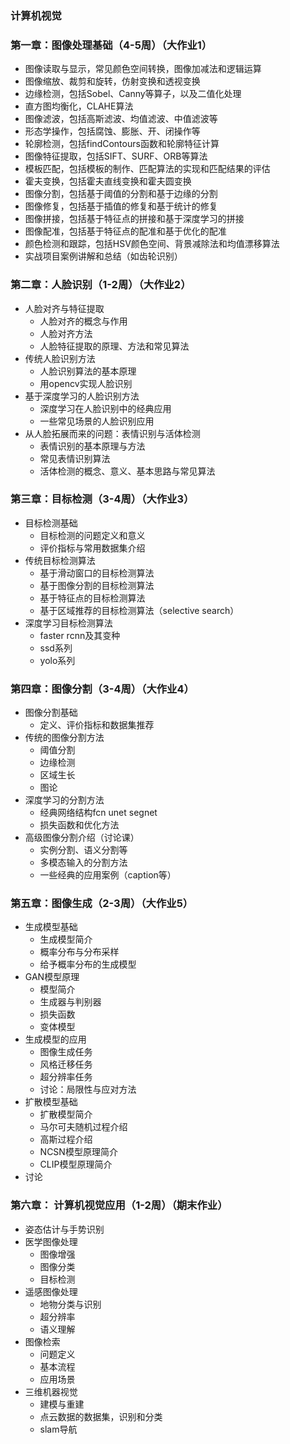 ### 计算机视觉


### 第一章：图像处理基础（4-5周）（大作业1）

* 图像读取与显示，常见颜色空间转换，图像加减法和逻辑运算
* 图像缩放、裁剪和旋转，仿射变换和透视变换
* 边缘检测，包括Sobel、Canny等算子，以及二值化处理
* 直方图均衡化，CLAHE算法
* 图像滤波，包括高斯滤波、均值滤波、中值滤波等
* 形态学操作，包括腐蚀、膨胀、开、闭操作等
* 轮廓检测，包括findContours函数和轮廓特征计算
* 图像特征提取，包括SIFT、SURF、ORB等算法
* 模板匹配，包括模板的制作、匹配算法的实现和匹配结果的评估
* 霍夫变换，包括霍夫直线变换和霍夫圆变换
* 图像分割，包括基于阈值的分割和基于边缘的分割
* 图像修复，包括基于插值的修复和基于统计的修复
* 图像拼接，包括基于特征点的拼接和基于深度学习的拼接
* 图像配准，包括基于特征点的配准和基于优化的配准
* 颜色检测和跟踪，包括HSV颜色空间、背景减除法和均值漂移算法
* 实战项目案例讲解和总结（如齿轮识别）	

### 第二章：人脸识别（1-2周）（大作业2）
* 人脸对齐与特征提取
	- 人脸对齐的概念与作用
	- 人脸对齐方法
	- 人脸特征提取的原理、方法和常见算法
* 传统人脸识别方法
	- 人脸识别算法的基本原理
	- 用opencv实现人脸识别
* 基于深度学习的人脸识别方法
	- 深度学习在人脸识别中的经典应用
	- 一些常见场景的人脸识别应用
* 从人脸拓展而来的问题：表情识别与活体检测
	- 表情识别的基本原理与方法
	- 常见表情识别算法
	- 活体检测的概念、意义、基本思路与常见算法

### 第三章：目标检测（3-4周）（大作业3）
* 目标检测基础
	- 目标检测的问题定义和意义
	- 评价指标与常用数据集介绍
* 传统目标检测算法
	- 基于滑动窗口的目标检测算法
	- 基于图像分割的目标检测算法
	- 基于特征点的目标检测算法
	- 基于区域推荐的目标检测算法（selective search）
* 深度学习目标检测算法
	- faster rcnn及其变种
	- ssd系列
	- yolo系列

### 第四章：图像分割（3-4周）（大作业4）
* 图像分割基础
	- 定义、评价指标和数据集推荐
* 传统的图像分割方法
	- 阈值分割
	- 边缘检测
	- 区域生长
	- 图论
* 深度学习的分割方法
	- 经典网络结构fcn unet segnet
	- 损失函数和优化方法
* 高级图像分割介绍（讨论课）
	- 实例分割、语义分割等
	- 多模态输入的分割方法
	- 一些经典的应用案例（caption等）

### 第五章：图像生成（2-3周）（大作业5）
* 生成模型基础
	- 生成模型简介
	- 概率分布与分布采样
	- 给予概率分布的生成模型
* GAN模型原理
	- 模型简介
	- 生成器与判别器
	- 损失函数
	- 变体模型
* 生成模型的应用
	- 图像生成任务
	- 风格迁移任务
	- 超分辨率任务
	- 讨论：局限性与应对方法
* 扩散模型基础
	- 扩散模型简介
	- 马尔可夫随机过程介绍
	- 高斯过程介绍
	- NCSN模型原理简介
	- CLIP模型原理简介
* 讨论

### 第六章： 计算机视觉应用（1-2周）（期末作业）
* 姿态估计与手势识别
* 医学图像处理
	- 图像增强
	- 图像分类
	- 目标检测
* 遥感图像处理
	- 地物分类与识别
	- 超分辨率
	- 语义理解
* 图像检索
	- 问题定义
	- 基本流程
	- 应用场景
* 三维机器视觉
	- 建模与重建
	- 点云数据的数据集，识别和分类
	- slam导航



	
